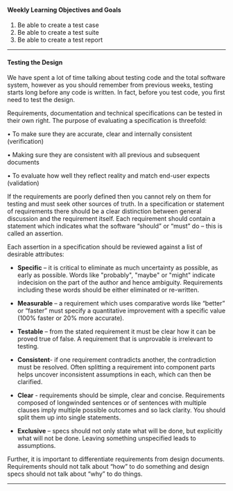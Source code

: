 #### Weekly Learning Objectives and Goals

1. Be able to create a test case
2. Be able to create a test suite
3. Be able to create a test report

---

#### Testing the Design

We have spent a lot of time talking about testing code and the total software system, however as you should remember from previous weeks, testing starts long before any code is written. In fact, before you test code, you first need to test the design.

Requirements, documentation and technical specifications can be tested in their own right. The purpose of evaluating a specification is threefold:

• To make sure they are accurate, clear and internally consistent (verification)

• Making sure they are consistent with all previous and subsequent documents

• To evaluate how well they reflect reality and match end-user expects (validation)

If the requirements are poorly defined then you cannot rely on them for testing and must seek other sources of truth. In a specification or statement of requirements there should be a clear distinction between general discussion and the requirement itself. Each requirement should contain a statement which indicates what the software “should” or “must” do – this is called an assertion.

Each assertion in a specification should be reviewed against a list of desirable attributes:

* **Specific** – it is critical to eliminate as much uncertainty as possible, as early as possible. Words like "probably", "maybe" or "might" indicate indecision on the part of the author and hence ambiguity. Requirements including these words should be either eliminated or re-written.

* **Measurable** – a requirement which uses comparative words like “better” or “faster” must specify a quantitative improvement with a specific value (100% faster or 20% more accurate).

* **Testable** – from the stated requirement it must be clear how it can be proved true of false. A requirement that is unprovable is irrelevant to testing.

* **Consistent**- if one requirement contradicts another, the contradiction must be resolved. Often splitting a requirement into component parts helps uncover inconsistent assumptions in each, which can then be clarified.

* **Clear** - requirements should be simple, clear and concise. Requirements composed of longwinded sentences or of sentences with multiple clauses imply multiple possible outcomes and so lack clarity. You should split them up into single statements.

* **Exclusive** – specs should not only state what will be done, but explicitly what will not be done. Leaving something unspecified leads to assumptions.

Further, it is important to differentiate requirements from design documents. Requirements should not talk about “how” to do something and design specs should not talk about “why” to do things.

---
